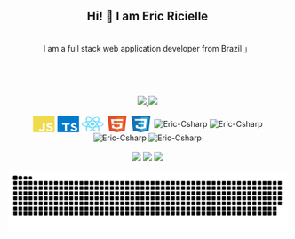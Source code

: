 <!--
**TucanoWeb/TucanoWeb** is a ✨ _special_ ✨ repository because its `README.md` (this file) appears on your GitHub profile.

Here are some ideas to get you started:

- 🔭 I’m currently working on ...
- 🌱 I’m currently learning ...
- 👯 I’m looking to collaborate on ...
- 🤔 I’m looking for help with ...
- 💬 Ask me about ...
- 📫 How to reach me: ...
- 😄 Pronouns: ...
- ⚡ Fun fact: ...
-->



<div align="center">
  <div style="margin-bottom: 25px">
<h2> Hi! 👋 I am Eric Ricielle </h2><br>
    I am a full stack web application developer from Brazil 」
  </div>
</div>

<div>
  <br>
  <br>
  <br>
</div>

 <div align="center">
    <a href="https://github.com/TucanoWeb">
      <img 
           height="250em"
           src="https://github-profile-summary-cards.vercel.app/api/cards/stats?username=TucanoWeb&theme=github_dark&hide_border=true"
           />
      <img
        height="250em"
        src="https://github-readme-stats-git-masterrstaa-rickstaa.vercel.app/api/top-langs/?username=TucanoWeb&&show_icons=true&theme=gotham&layout=compact&langs_count=10"
      />
    </a>
  </div>

  <div align="center">
    <div style="display: inline_block"><br>
      <img align="center" alt="Eric-Js" height="30" width="40" src="https://raw.githubusercontent.com/devicons/devicon/master/icons/javascript/javascript-plain.svg">
      <img align="center" alt="Eric-Ts" height="30" width="40" src="https://raw.githubusercontent.com/devicons/devicon/master/icons/typescript/typescript-plain.svg">
      <img align="center" alt="Eric-React" height="30" width="40" src="https://raw.githubusercontent.com/devicons/devicon/master/icons/react/react-original.svg">
      <img align="center" alt="Eric-HTML" height="30" width="40" src="https://raw.githubusercontent.com/devicons/devicon/master/icons/html5/html5-original.svg">
      <img align="center" alt="Eric-CSS" height="30" width="40" src="https://raw.githubusercontent.com/devicons/devicon/master/icons/css3/css3-original.svg">
      <img align="center" alt="Eric-Csharp" height="30" width="40" src="https://cdn.jsdelivr.net/gh/devicons/devicon/icons/androidstudio/androidstudio-original.svg" />
      <img align="center" alt="Eric-Csharp" height="30" width="40" src="https://cdn.jsdelivr.net/gh/devicons/devicon/icons/git/git-original.svg" />
      <img align="center" alt="Eric-Csharp" height="30" width="40" src="https://cdn.jsdelivr.net/gh/devicons/devicon/icons/github/github-original.svg" />
      <img align="center" alt="Eric-Csharp" height="30" width="40" src="https://cdn.jsdelivr.net/gh/devicons/devicon/icons/vscode/vscode-original.svg" />
    </div>
  </div>

  <br/>
  <div align="center"> 
     <a href="https://instagram.com/tucanoweb" target="_blank"><img src="https://img.shields.io/badge/-Instagram-%23E4405F?style=for-the-badge&logo=instagram&logoColor=white"/></a>
    <a href = "mailto:ericricielle@tucanoweb.com.br"><img src="https://img.shields.io/badge/-Gmail-%23333?style=for-the-badge&logo=gmail&logoColor=white" target="_blank"></a>
    <a href="https://www.linkedin.com/in/eric-ricielle-2aa1ba237/" target="_blank"><img src="https://img.shields.io/badge/-LinkedIn-%230077B5?style=for-the-badge&logo=linkedin&logoColor=white" target="_blank"></a> 
 
  ![Snake animation](https://github.com/TucanoWeb/TucanoWeb/blob/main/github-contribution-grid-snake.svg)
 
</div>
